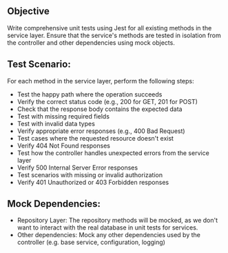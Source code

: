 ## Objective
Write comprehensive unit tests using Jest for all existing methods in the service layer. Ensure that the service's methods are tested in isolation from the controller and other dependencies using mock objects.

## Test Scenario: 
For each method in the service layer, perform the following steps:
- Test the happy path where the operation succeeds
- Verify the correct status code (e.g., 200 for GET, 201 for POST)
- Check that the response body contains the expected data
- Test with missing required fields
- Test with invalid data types
- Verify appropriate error responses (e.g., 400 Bad Request)
- Test cases where the requested resource doesn't exist
- Verify 404 Not Found responses
- Test how the controller handles unexpected errors from the service layer
- Verify 500 Internal Server Error responses
- Test scenarios with missing or invalid authorization
- Verify 401 Unauthorized or 403 Forbidden responses

## Mock Dependencies:
- Repository Layer: The repository methods will be mocked, as we don't want to interact with the real database in unit tests for services.
- Other dependencies: Mock any other dependencies used by the controller (e.g. base service, configuration, logging)



